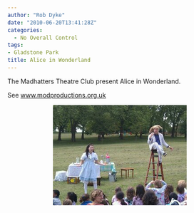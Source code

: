```yaml
---
author: "Rob Dyke"
date: "2010-06-20T13:41:28Z"
categories:
  - No Overall Control
tags:
- Gladstone Park
title: Alice in Wonderland
---
```

The Madhatters Theatre Club present Alice in Wonderland.

See www.modproductions.org.uk
  
<a alt="image" href="/pubfiles/2010/06/wpid-2010-06-20-14.37.151.jpg"><img style="display:block;margin-right:auto;margin-left:auto;" alt="image" src="/pubfiles/2010/06/wpid-2010-06-20-14.37.15.jpg" /></a>

